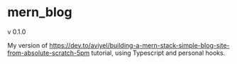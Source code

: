 # mern_blog
v 0.1.0

My version of https://dev.to/aviyel/building-a-mern-stack-simple-blog-site-from-absolute-scratch-5pm tutorial, using Typescript and personal hooks.